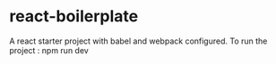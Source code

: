 # react-boilerplate
A react starter project with babel and webpack configured.
To run the project : npm run dev

